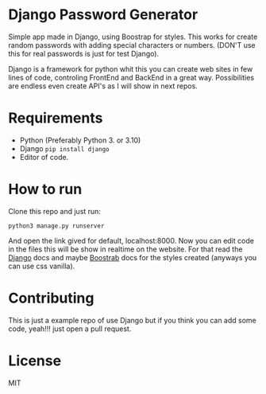 # Django Password Generator

Simple app made in Django, using Boostrap for styles. This works for create random passwords with adding special characters or numbers. (DON'T use this for real passwords is just for test Django).

Django is a framework for python whit this you can create web sites in few lines of code, controling FrontEnd and BackEnd in a great way. Possibilities are endless even create API's as I will show in next repos.

# Requirements
- Python (Preferably Python 3. or 3.10)
- Django `pip install django`
- Editor of code.

# How to run

Clone this repo and just run:
```
python3 manage.py runserver
```
And open the link gived for default, localhost:8000. Now you can edit code in the files this will be show in realtime on the website. For that read the [Django](https://docs.djangoproject.com/en/4.0/) docs and maybe [Boostrab](https://getbootstrap.com/docs/5.1/getting-started/introduction/) docs for the styles created (anyways you can use css vanilla).

# Contributing

This is just a example repo of use Django but if you think you can add some code, yeah!!! just open a pull request.

# License

MIT

